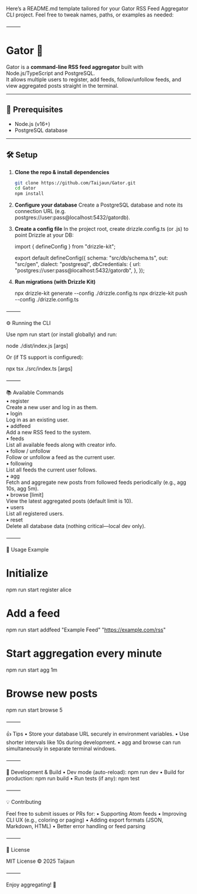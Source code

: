 Here’s a README.md template tailored for your Gator RSS Feed Aggregator CLI project. Feel free to tweak names, paths, or examples as needed:

⸻


# Gator 🦅

Gator is a **command-line RSS feed aggregator** built with Node.js/TypeScript and PostgreSQL.  
It allows multiple users to register, add feeds, follow/unfollow feeds, and view aggregated posts straight in the terminal.

---

## 🚀 Prerequisites

- Node.js (v16+)
- PostgreSQL database

---

## 🛠️ Setup

1. **Clone the repo & install dependencies**

   ```bash
   git clone https://github.com/Taijaun/Gator.git
   cd Gator
   npm install

2. **Configure your database**
    Create a PostgreSQL database and note its connection URL (e.g. 		 
    postgres://user:pass@localhost:5432/gatordb).

3. **Create a config file**
    In the project root, create drizzle.config.ts (or .js) to point Drizzle at your DB:

   import { defineConfig } from "drizzle-kit";

    export default defineConfig({
    schema: "src/db/schema.ts",
    out: "src/gen",
    dialect: "postgresql",
    dbCredentials: {
    url: "postgres://user:pass@localhost:5432/gatordb",
  },
});

4. **Run migrations (with Drizzle Kit)**

    npx drizzle-kit generate --config ./drizzle.config.ts
    npx drizzle-kit push --config ./drizzle.config.ts



⸻

⚙️ Running the CLI

Use npm run start (or install globally) and run:

node ./dist/index.js <command> [args]

Or (if TS support is configured):

npx tsx ./src/index.ts <command> [args]


⸻

📚 Available Commands<br>
	•	register <username> <br>
Create a new user and log in as them.<br>
	•	login <username><br>
Log in as an existing user.<br>
	•	addfeed <name> <url><br>
Add a new RSS feed to the system.<br>
	•	feeds<br>
List all available feeds along with creator info.<br>
	•	follow <url> / unfollow <url><br>
Follow or unfollow a feed as the current user.<br>
	•	following<br>
List all feeds the current user follows.<br>
	•	agg <interval><br>
Fetch and aggregate new posts from followed feeds periodically (e.g., agg 10s, agg 5m).<br>
	•	browse [limit]<br>
View the latest aggregated posts (default limit is 10).<br>
	•	users<br>
List all registered users.<br>
	•	reset<br>
Delete all database data (nothing critical—local dev only).<br>

⸻

🧩 Usage Example

# Initialize
npm run start register alice

# Add a feed
npm run start addfeed "Example Feed" "https://example.com/rss"

# Start aggregation every minute
npm run start agg 1m

# Browse new posts
npm run start browse 5


⸻

👍 Tips
	•	Store your database URL securely in environment variables.
	•	Use shorter intervals like 10s during development.
	•	agg and browse can run simultaneously in separate terminal windows.

⸻

🧪 Development & Build
	•	Dev mode (auto-reload): npm run dev
	•	Build for production: npm run build
	•	Run tests (if any): npm test

⸻

💡 Contributing

Feel free to submit issues or PRs for:
	•	Supporting Atom feeds
	•	Improving CLI UX (e.g., coloring or paging)
	•	Adding export formats (JSON, Markdown, HTML)
	•	Better error handling or feed parsing

⸻

📝 License

MIT License © 2025 Taijaun

⸻

Enjoy aggregating! 🦅

